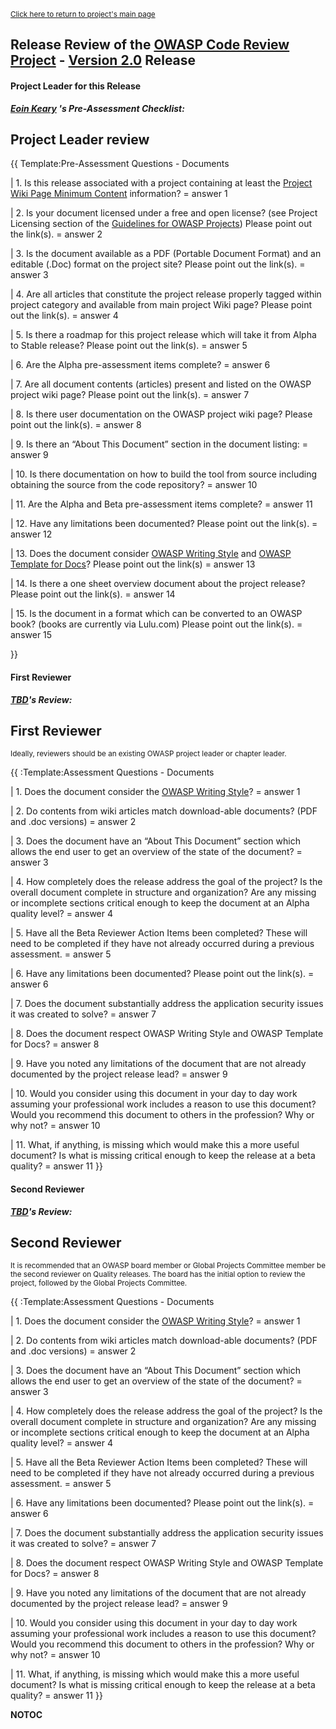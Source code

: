 <small>[Click here to return to project's main
page](:Category:OWASP_Code_Review_Project "wikilink")</small>

## Release Review of the [OWASP Code Review Project](:Category:OWASP_Code_Review_Project "wikilink") - [Version 2.0](Projects/OWASP_Code_Review_Project/Releases/Code_Review_Guide_V2.0 "wikilink") Release

#### Project Leader for this Release

***[Eoin Keary](user:EoinKeary "wikilink") 's Pre-Assessment
Checklist:***

## Project Leader review

{{ Template:Pre-Assessment Questions - Documents

| 1. Is this release associated with a project containing at least the
[Project Wiki Page Minimum
Content](Assessing_Project_Health#Project_Wiki_Page_Minimal_Content "wikilink")
information? = answer 1

| 2. Is your document licensed under a free and open license? (see
Project Licensing section of the [Guidelines for OWASP
Projects](http://www.owasp.org/index.php/Guidelines_for_OWASP_Projects))
Please point out the link(s). = answer 2

| 3. Is the document available as a PDF (Portable Document Format) and
an editable (.Doc) format on the project site? Please point out the
link(s). = answer 3

| 4. Are all articles that constitute the project release properly
tagged within project category and available from main project Wiki
page? Please point out the link(s). = answer 4

| 5. Is there a roadmap for this project release which will take it from
Alpha to Stable release? Please point out the link(s). = answer 5

| 6. Are the Alpha pre-assessment items complete? = answer 6

| 7. Are all document contents (articles) present and listed on the
OWASP project wiki page? Please point out the link(s). = answer 7

| 8. Is there user documentation on the OWASP project wiki page? Please
point out the link(s). = answer 8

| 9. Is there an “About This Document” section in the document listing:
= answer 9

| 10. Is there documentation on how to build the tool from source
including obtaining the source from the code repository? = answer 10

| 11. Are the Alpha and Beta pre-assessment items complete? = answer 11

| 12. Have any limitations been documented? Please point out the
link(s). = answer 12

| 13. Does the document consider [OWASP Writing
Style](http://www.owasp.org/index.php/OWASP_Writing_Style) and [OWASP
Template for
Docs](http://www.owasp.org/index.php/OWASP_Template_Document)? Please
point out the link(s) = answer 13

| 14. Is there a one sheet overview document about the project release?
Please point out the link(s). = answer 14

| 15. Is the document in a format which can be converted to an OWASP
book? (books are currently via Lulu.com) Please point out the link(s). =
answer 15

}}

#### First Reviewer

***[TBD](user:name "wikilink")'s Review:***

## First Reviewer

<small>Ideally, reviewers should be an existing OWASP project leader or
chapter leader.</small>

{{ :Template:Assessment Questions - Documents

| 1. Does the document consider the [OWASP Writing
Style](http://www.owasp.org/index.php/OWASP_Writing_Style)? = answer 1

| 2. Do contents from wiki articles match download-able documents? (PDF
and .doc versions) = answer 2

| 3. Does the document have an “About This Document” section which
allows the end user to get an overview of the state of the document? =
answer 3

| 4. How completely does the release address the goal of the project? Is
the overall document complete in structure and organization? Are any
missing or incomplete sections critical enough to keep the document at
an Alpha quality level? = answer 4

| 5. Have all the Beta Reviewer Action Items been completed? These will
need to be completed if they have not already occurred during a previous
assessment. = answer 5

| 6. Have any limitations been documented? Please point out the link(s).
= answer 6

| 7. Does the document substantially address the application security
issues it was created to solve? = answer 7

| 8. Does the document respect OWASP Writing Style and OWASP Template
for Docs? = answer 8

| 9. Have you noted any limitations of the document that are not already
documented by the project release lead? = answer 9

| 10. Would you consider using this document in your day to day work
assuming your professional work includes a reason to use this document?
Would you recommend this document to others in the profession? Why or
why not? = answer 10

| 11. What, if anything, is missing which would make this a more useful
document? Is what is missing critical enough to keep the release at a
beta quality? = answer 11 }}

#### Second Reviewer

***[TBD](user:name "wikilink")'s Review:***

## Second Reviewer

<small>It is recommended that an OWASP board member or Global Projects
Committee member be the second reviewer on Quality releases. The board
has the initial option to review the project, followed by the Global
Projects Committee.</small>

{{ :Template:Assessment Questions - Documents

| 1. Does the document consider the [OWASP Writing
Style](http://www.owasp.org/index.php/OWASP_Writing_Style)? = answer 1

| 2. Do contents from wiki articles match download-able documents? (PDF
and .doc versions) = answer 2

| 3. Does the document have an “About This Document” section which
allows the end user to get an overview of the state of the document? =
answer 3

| 4. How completely does the release address the goal of the project? Is
the overall document complete in structure and organization? Are any
missing or incomplete sections critical enough to keep the document at
an Alpha quality level? = answer 4

| 5. Have all the Beta Reviewer Action Items been completed? These will
need to be completed if they have not already occurred during a previous
assessment. = answer 5

| 6. Have any limitations been documented? Please point out the link(s).
= answer 6

| 7. Does the document substantially address the application security
issues it was created to solve? = answer 7

| 8. Does the document respect OWASP Writing Style and OWASP Template
for Docs? = answer 8

| 9. Have you noted any limitations of the document that are not already
documented by the project release lead? = answer 9

| 10. Would you consider using this document in your day to day work
assuming your professional work includes a reason to use this document?
Would you recommend this document to others in the profession? Why or
why not? = answer 10

| 11. What, if anything, is missing which would make this a more useful
document? Is what is missing critical enough to keep the release at a
beta quality? = answer 11 }}

__NOTOC__ <headertabs/>